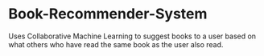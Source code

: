 # Book-Recommender-System
Uses Collaborative Machine Learning to suggest books to a user based on 
what others who have read the same book as the user also read.
